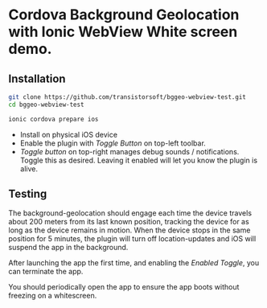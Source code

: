 # Cordova Background Geolocation with Ionic WebView White screen demo.

## Installation

```bash
git clone https://github.com/transistorsoft/bggeo-webview-test.git
cd bggeo-webview-test

ionic cordova prepare ios
```
- Install on physical iOS device
- Enable the plugin with *Toggle Button* on top-left toolbar.
- *Toggle button* on top-right manages debug sounds / notifications.  Toggle this as desired.  Leaving it enabled will let you know the plugin is alive.

## Testing

The background-geolocation should engage each time the device travels about 200 meters from its last known position, tracking the device for as long as the device remains in motion.  When the device stops in the same position for 5 minutes, the plugin will turn off location-updates and iOS will suspend the app in the background.

After launching the app the first time, and enabling the *Enabled Toggle*, you can terminate the app.

You should periodically open the app to ensure the app boots without freezing on a whitescreen.
 

